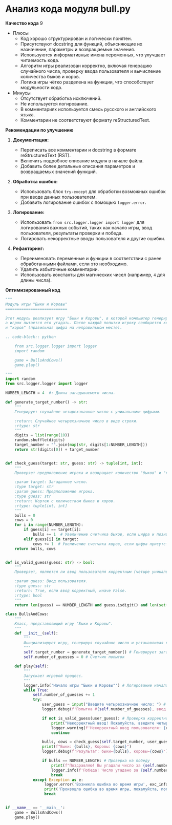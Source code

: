 # Анализ кода модуля bull.py

**Качество кода**
9
-  Плюсы
    - Код хорошо структурирован и логически понятен.
    - Присутствуют docstring для функций, объясняющие их назначение, параметры и возвращаемые значения.
    - Используются информативные имена переменных, что улучшает читаемость кода.
    - Алгоритм игры реализован корректно, включая генерацию случайного числа, проверку ввода пользователя и вычисление количества быков и коров.
    - Логика игры чётко разделена на функции, что способствует модульности кода.
-  Минусы
    -  Отсутствует обработка исключений.
    -  Не используется логирование.
    -  В комментариях используется смесь русского и английского языка.
    -  Комментарии не соответствуют формату reStructuredText.

**Рекомендации по улучшению**

1.  **Документация:**
    - Переписать все комментарии и docstring в формате reStructuredText (RST).
    - Включить подробное описание модуля в начале файла.
    - Добавить более детальные описания параметров и возвращаемых значений функций.

2.  **Обработка ошибок:**
    -  Использовать блок `try-except` для обработки возможных ошибок при вводе данных пользователем.
    -  Добавить логирование ошибок с помощью `logger.error`.

3.  **Логирование:**
    -  Использовать `from src.logger.logger import logger` для логирования важных событий, таких как начало игры, ввод пользователя, результаты проверки и победа.
    -  Логировать некорректные вводы пользователя и другие ошибки.

4.  **Рефакторинг:**
    -  Переименовать переменные и функции в соответствии с ранее обработанными файлами, если это необходимо.
    -  Удалить избыточные комментарии.
    -  Использовать константы для магических чисел (например, `4` для длины числа).

**Оптимизированный код**

```python
"""
Модуль игры "Быки и Коровы"
===========================

Этот модуль реализует игру "Быки и Коровы", в которой компьютер генерирует случайное четырехзначное число,
а игрок пытается его угадать. После каждой попытки игроку сообщается количество "быков" (правильная цифра на правильном месте)
и "коров" (правильная цифра на неправильном месте).

.. code-block:: python

    from src.logger.logger import logger
    import random

    game = BullsAndCows()
    game.play()

"""
import random
from src.logger.logger import logger

NUMBER_LENGTH = 4  #: Длина загадываемого числа.

def generate_target_number() -> str:
    """
    Генерирует случайное четырехзначное число с уникальными цифрами.

    :return: Случайное четырехзначное число в виде строки.
    :rtype: str
    """
    digits = list(range(10))
    random.shuffle(digits)
    target_number = "".join(map(str, digits[1:NUMBER_LENGTH]))
    return str(digits[0]) + target_number


def check_guess(target: str, guess: str) -> tuple[int, int]:
    """
    Проверяет предположение игрока и возвращает количество "быков" и "коров".

    :param target: Загаданное число.
    :type target: str
    :param guess: Предположение игрока.
    :type guess: str
    :return: Кортеж с количеством быков и коров.
    :rtype: tuple[int, int]
    """
    bulls = 0
    cows = 0
    for i in range(NUMBER_LENGTH):
        if guess[i] == target[i]:
            bulls += 1  # Увеличение счетчика быков, если цифра и позиция совпадают.
        elif guess[i] in target:
            cows += 1  # Увеличение счетчика коров, если цифра присутствует в числе, но не на той позиции.
    return bulls, cows


def is_valid_guess(guess: str) -> bool:
    """
    Проверяет, является ли ввод пользователя корректным (четыре уникальные цифры).

    :param guess: Ввод пользователя.
    :type guess: str
    :return: True, если ввод корректный, иначе False.
    :rtype: bool
    """
    return len(guess) == NUMBER_LENGTH and guess.isdigit() and len(set(guess)) == NUMBER_LENGTH

class BullsAndCows:
    """
    Класс, представляющий игру "Быки и Коровы".
    """
    def __init__(self):
        """
        Инициализирует игру, генерируя случайное число и устанавливая количество попыток в 0.
        """
        self.target_number = generate_target_number() # Генерирует загаданное число
        self.number_of_guesses = 0 # Счетчик попыток

    def play(self):
        """
        Запускает игровой процесс.
        """
        logger.info('Начало игры "Быки и Коровы"') # Логирование начала игры
        while True:
            self.number_of_guesses += 1
            try:
                user_guess = input("Введите четырехзначное число: ") # Получение ввода от пользователя
                logger.debug(f'Попытка #{self.number_of_guesses}, ввод пользователя: {user_guess}') # Логирование ввода пользователя

                if not is_valid_guess(user_guess): # Проверка корректности ввода
                    print("Некорректный ввод! Пожалуйста, введите четырехзначное число с уникальными цифрами.")
                    logger.warning(f'Некорректный ввод пользователя: {user_guess}') # Логирование некорректного ввода
                    continue

                bulls, cows = check_guess(self.target_number, user_guess) # Проверка ввода и получение быков и коров
                print(f"Быки: {bulls}, Коровы: {cows}")
                logger.debug(f'Результат: быки={bulls}, коровы={cows}') # Логирование результатов проверки

                if bulls == NUMBER_LENGTH: # Проверка на победу
                    print(f"Поздравляю! Вы угадали число за {self.number_of_guesses} попыток!")
                    logger.info(f'Победа! Число угадано за {self.number_of_guesses} попыток.') # Логирование победы
                    break
            except Exception as e:
                 logger.error('Возникла ошибка во время игры', exc_info=e) # Логирование ошибки
                 print('Произошла ошибка во время игры, пожалуйста, попробуйте еще раз') # Сообщение пользователю об ошибке
                 break


if __name__ == '__main__':
    game = BullsAndCows()
    game.play()
```